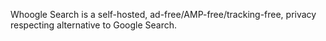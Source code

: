 Whoogle Search is a self-hosted, ad-free/AMP-free/tracking-free, privacy respecting alternative to Google Search.
